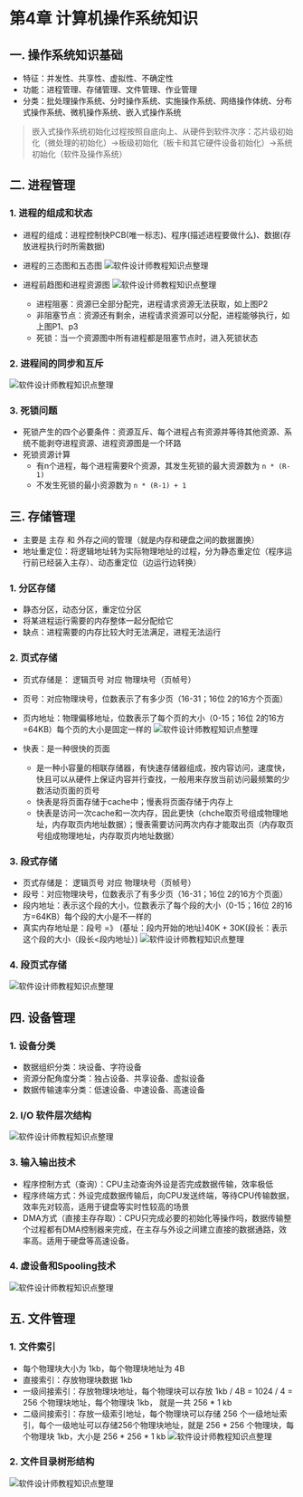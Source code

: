 # 第4章 计算机操作系统知识

## 一. 操作系统知识基础
  - 特征：并发性、共享性、虚拟性、不确定性
  - 功能：进程管理、存储管理、文件管理、作业管理
  - 分类：批处理操作系统、分时操作系统、实施操作系统、网络操作体统、分布式操作系统、微机操作系统、嵌入式操作系统
  > 嵌入式操作系统初始化过程按照自底向上、从硬件到软件次序：芯片级初始化（微处理的初始化）->板级初始化（板卡和其它硬件设备初始化）->系统初始化（软件及操作系统）

## 二.  进程管理

### 1. 进程的组成和状态
- 进程的组成：进程控制快PCB(唯一标志)、程序(描述进程要做什么)、数据(存放进程执行时所需数据)

- 进程的三态图和五态图
![软件设计师教程知识点整理](./images/4-8.png)
- 进程前趋图和进程资源图
![软件设计师教程知识点整理](./images/4-9.png)
  - 进程阻塞：资源已全部分配完，进程请求资源无法获取，如上图P2
  - 非阻塞节点：资源还有剩余，进程请求资源可以分配，进程能够执行，如上图P1、p3
  - 死锁：当一个资源图中所有进程都是阻塞节点时，进入死锁状态

### 2. 进程间的同步和互斥
![软件设计师教程知识点整理](./images/4-10.png)

### 3. 死锁问题
- 死锁产生的四个必要条件：资源互斥、每个进程占有资源并等待其他资源、系统不能剥夺进程资源、进程资源图是一个环路
- 死锁资源计算
  - 有n个进程，每个进程需要R个资源，其发生死锁的最大资源数为 `n * (R-1)`
  - 不发生死锁的最小资源数为 `n * (R-1) + 1`

## 三.  存储管理
  - 主要是 主存 和 外存之间的管理（就是内存和硬盘之间的数据置换）
  - 地址重定位：将逻辑地址转为实际物理地址的过程，分为静态重定位（程序运行前已经装入主存）、动态重定位（边运行边转换）

### 1.  分区存储
- 静态分区，动态分区，重定位分区
- 将某进程运行需要的内存整体一起分配给它
- 缺点：进程需要的内存比较大时无法满足，进程无法运行

### 2.  页式存储
- 页式存储是： 逻辑页号 对应 物理块号（页帧号）
- 页号：对应物理块号，位数表示了有多少页（16-31；16位 2的16方个页面）
- 页内地址：物理偏移地址，位数表示了每个页的大小（0-15；16位 2的16方=64KB）每个页的大小是固定一样的
![软件设计师教程知识点整理](./images/4-1.png)

- 快表：是一种很快的页面
  - 是一种小容量的相联存储器，有快速存储器组成，按内容访问，速度快，快且可以从硬件上保证内容并行查找，一般用来存放当前访问最频繁的少数活动页面的页号
  - 快表是将页面存储于cache中；慢表将页面存储于内存上
  - 快表是访问一次cache和一次内存，因此更快（chche取页号组成物理地址，内存取页内地址数据）；慢表需要访问两次内存才能取出页（内存取页号组成物理地址，内存取页内地址数据）

### 3.  段式存储
- 页式存储是： 逻辑页号 对应 物理块号（页帧号）
- 段号：对应物理块号，位数表示了有多少页（16-31；16位 2的16方个页面）
- 段内地址：表示这个段的大小，位数表示了每个段的大小（0-15；16位 2的16方=64KB）每个段的大小是不一样的
- 真实内存地址是：段号 =》 (基址：段内开始的地址)40K + 30K(段长：表示这个段的大小（段长<段内地址）)
![软件设计师教程知识点整理](./images/4-2.png)

### 4.  段页式存储
![软件设计师教程知识点整理](./images/4-3.png)

## 四.  设备管理
### 1. 设备分类
- 数据组织分类：块设备、字符设备
- 资源分配角度分类：独占设备、共享设备、虚拟设备
- 数据传输速率分类：低速设备、中速设备、高速设备

### 2. I/O 软件层次结构
![软件设计师教程知识点整理](./images/4-6.png)

### 3. 输入输出技术
- 程序控制方式（查询）：CPU主动查询外设是否完成数据传输，效率极低
- 程序终端方式：外设完成数据传输后，向CPU发送终端，等待CPU传输数据，效率先对较高，适用于键盘等实时性较高的场景
- DMA方式（直接主存存取）：CPU只完成必要的初始化等操作吗，数据传输整个过程都有DMA控制器来完成，在主存与外设之间建立直接的数据通路，效率高。适用于硬盘等高速设备。

### 4. 虚设备和Spooling技术
![软件设计师教程知识点整理](./images/4-7.png)


## 五.  文件管理

### 1.  文件索引
- 每个物理块大小为 1kb，每个物理块地址为 4B
- 直接索引：存放物理块数据 1kb
- 一级间接索引：存放物理块地址，每个物理块可以存放 1kb / 4B = 1024 / 4 = 256 个物理块地址，每个物理块 1kb， 就是一共 256 * 1 kb
- 二级间接索引：存放一级索引地址，每个物理块可以存储 256 个一级地址索引，每个一级地址可以存储256个物理块地址，就是 256 * 256 个物理块，每个物理块 1kb，大小是 256 * 256 * 1 kb
![软件设计师教程知识点整理](./images/4-4.png)

### 2.  文件目录树形结构
![软件设计师教程知识点整理](./images/4-5.png)
